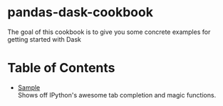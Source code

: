 # pandas-dask-cookbook


The goal of this cookbook is to give you some concrete examples for getting started with Dask



Table of Contents
=================

* [Sample](https://nbviewer.jupyter.org/github/gotjon05/pandas-dask-cookbook/blob/master/cookbook/sample.ipynb)
  <br> Shows off IPython's awesome tab completion and magic functions.

